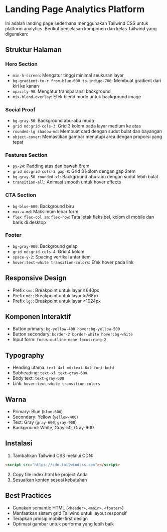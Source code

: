 # Landing Page Analytics Platform

Ini adalah landing page sederhana menggunakan Tailwind CSS untuk platform analytics. Berikut penjelasan komponen dan kelas Tailwind yang digunakan:

## Struktur Halaman

### Hero Section

- `min-h-screen`: Mengatur tinggi minimal seukuran layar
- `bg-gradient-to-r from-blue-600 to-indigo-700`: Membuat gradient dari kiri ke kanan
- `opacity-90`: Mengatur transparansi background
- `mix-blend-overlay`: Efek blend mode untuk background image

### Social Proof

- `bg-gray-50`: Background abu-abu muda
- `grid md:grid-cols-3`: Grid 3 kolom pada layar medium ke atas
- `rounded-lg shadow-md`: Membuat card dengan sudut bulat dan bayangan
- `object-cover`: Memastikan gambar menutupi area dengan proporsi yang tepat

### Features Section

- `py-24`: Padding atas dan bawah 6rem
- `grid md:grid-cols-3 gap-8`: Grid 3 kolom dengan gap 2rem
- `bg-gray-50 rounded-xl`: Background abu-abu dengan sudut lebih bulat
- `transition-all`: Animasi smooth untuk hover effects

### CTA Section

- `bg-blue-600`: Background biru
- `max-w-md`: Maksimum lebar form
- `flex flex-col sm:flex-row`: Tata letak fleksibel, kolom di mobile dan baris di desktop

### Footer

- `bg-gray-900`: Background gelap
- `grid md:grid-cols-4`: Grid 4 kolom
- `space-y-2`: Spacing vertikal antar item
- `hover:text-white transition-colors`: Efek hover pada link

## Responsive Design

- Prefix `sm:`: Breakpoint untuk layar ≥640px
- Prefix `md:`: Breakpoint untuk layar ≥768px
- Prefix `lg:`: Breakpoint untuk layar ≥1024px

## Komponen Interaktif

- Button primary: `bg-yellow-400 hover:bg-yellow-500`
- Button secondary: `border-2 border-white hover:bg-white`
- Input form: `focus:outline-none focus:ring-2`

## Typography

- Heading utama: `text-4xl md:text-6xl font-bold`
- Subheading: `text-xl text-gray-600`
- Body text: `text-gray-600`
- Link: `hover:text-white transition-colors`

## Warna

- Primary: Blue (`blue-600`)
- Secondary: Yellow (`yellow-400`)
- Text: Gray (`gray-600`, `gray-900`)
- Background: White, Gray-50, Gray-900

## Instalasi

1. Tambahkan Tailwind CSS melalui CDN:

```html
<script src="https://cdn.tailwindcss.com"></script>
```

2. Copy file index.html ke project Anda
3. Sesuaikan konten sesuai kebutuhan

## Best Practices

- Gunakan semantic HTML (`<header>`, `<main>`, `<footer>`)
- Manfaatkan sistem grid Tailwind untuk layout responsif
- Terapkan prinsip mobile-first design
- Optimasi gambar untuk performa yang lebih baik
